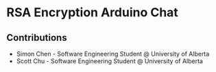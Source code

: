 # RSA Encryption Arduino Chat

## Contributions
* Simon Chen - Software Engineering Student @ University of Alberta
* Scott Chu - Software Engineering Student @ University of Alberta

